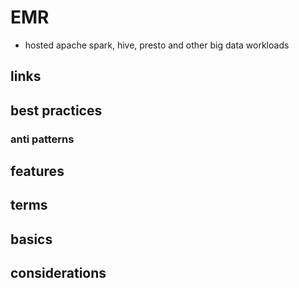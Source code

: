 # EMR

- hosted apache spark, hive, presto and other big data workloads

## links

## best practices

### anti patterns

## features

## terms

## basics

## considerations

